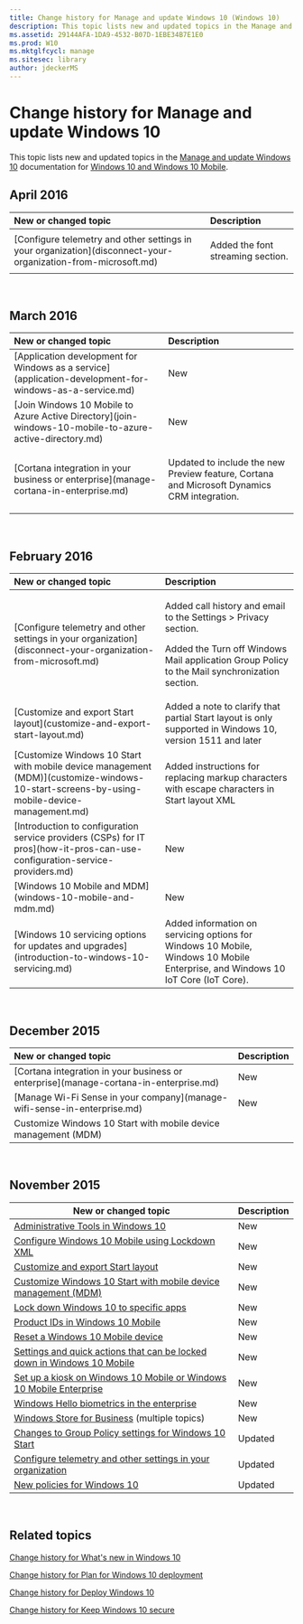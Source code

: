 ```yaml
---
title: Change history for Manage and update Windows 10 (Windows 10)
description: This topic lists new and updated topics in the Manage and update Windows 10 documentation for Windows 10 and Windows 10 Mobile.
ms.assetid: 29144AFA-1DA9-4532-B07D-1EBE34B7E1E0
ms.prod: W10
ms.mktglfcycl: manage
ms.sitesec: library
author: jdeckerMS
---
```


# Change history for Manage and update Windows 10


This topic lists new and updated topics in the [Manage and update Windows 10](index.md) documentation for [Windows 10 and Windows 10 Mobile](../index.md).

## April 2016


<table>

<thead>
<tr class="header">
<th align="left">New or changed topic</th>
<th align="left">Description</th>
</tr>
</thead>
<tbody>
<tr class="odd">
<td align="left">[Configure telemetry and other settings in your organization](disconnect-your-organization-from-microsoft.md)</td>
<td align="left"><p>Added the font streaming section.</p></td>
</tr>
</tbody>
</table>

 

## March 2016


<table>

<thead>
<tr class="header">
<th align="left">New or changed topic</th>
<th align="left">Description</th>
</tr>
</thead>
<tbody>
<tr class="odd">
<td align="left">[Application development for Windows as a service](application-development-for-windows-as-a-service.md)</td>
<td align="left">New</td>
</tr>
<tr class="even">
<td align="left">[Join Windows 10 Mobile to Azure Active Directory](join-windows-10-mobile-to-azure-active-directory.md)</td>
<td align="left"><p>New</p></td>
</tr>
<tr class="odd">
<td align="left">[Cortana integration in your business or enterprise](manage-cortana-in-enterprise.md)</td>
<td align="left"><p>Updated to include the new Preview feature, Cortana and Microsoft Dynamics CRM integration.</p></td>
</tr>
</tbody>
</table>

 

## February 2016


<table>

<thead>
<tr class="header">
<th align="left">New or changed topic</th>
<th align="left">Description</th>
</tr>
</thead>
<tbody>
<tr class="odd">
<td align="left">[Configure telemetry and other settings in your organization](disconnect-your-organization-from-microsoft.md)</td>
<td align="left"><p>Added call history and email to the Settings &gt; Privacy section.</p>
<p>Added the Turn off Windows Mail application Group Policy to the Mail synchronization section.</p></td>
</tr>
<tr class="even">
<td align="left">[Customize and export Start layout](customize-and-export-start-layout.md)</td>
<td align="left">Added a note to clarify that partial Start layout is only supported in Windows 10, version 1511 and later</td>
</tr>
<tr class="odd">
<td align="left">[Customize Windows 10 Start with mobile device management (MDM)](customize-windows-10-start-screens-by-using-mobile-device-management.md)</td>
<td align="left">Added instructions for replacing markup characters with escape characters in Start layout XML</td>
</tr>
<tr class="even">
<td align="left">[Introduction to configuration service providers (CSPs) for IT pros](how-it-pros-can-use-configuration-service-providers.md)</td>
<td align="left">New</td>
</tr>
<tr class="odd">
<td align="left">[Windows 10 Mobile and MDM](windows-10-mobile-and-mdm.md)</td>
<td align="left">New</td>
</tr>
<tr class="even">
<td align="left">[Windows 10 servicing options for updates and upgrades](introduction-to-windows-10-servicing.md)</td>
<td align="left">Added information on servicing options for Windows 10 Mobile, Windows 10 Mobile Enterprise, and Windows 10 IoT Core (IoT Core).</td>
</tr>
</tbody>
</table>

 

## December 2015


<table>

<thead>
<tr class="header">
<th align="left">New or changed topic</th>
<th align="left">Description</th>
</tr>
</thead>
<tbody>
<tr class="odd">
<td align="left">[Cortana integration in your business or enterprise](manage-cortana-in-enterprise.md)</td>
<td align="left">New</td>
</tr>
<tr class="even">
<td align="left">[Manage Wi-Fi Sense in your company](manage-wifi-sense-in-enterprise.md)</td>
<td align="left">New</td>
</tr>
<tr class="odd">
<td align="left">Customize Windows 10 Start with mobile device management (MDM)</td>
<td align="left"></td>
</tr>
</tbody>
</table>

 

## November 2015


| New or changed topic                                                                                                                             | Description |
|--------------------------------------------------------------------------------------------------------------------------------------------------|-------------|
| [Administrative Tools in Windows 10](administrative-tools-in-windows-10.md)                                                                     | New         |
| [Configure Windows 10 Mobile using Lockdown XML](lockdown-xml.md)                                                                               | New         |
| [Customize and export Start layout](customize-and-export-start-layout.md)                                                                       | New         |
| [Customize Windows 10 Start with mobile device management (MDM)](customize-windows-10-start-screens-by-using-mobile-device-management.md) | New         |
| [Lock down Windows 10 to specific apps](lock-down-windows-10-to-specific-apps.md)                                                               | New         |
| [Product IDs in Windows 10 Mobile](product-ids-in-windows-10-mobile.md)                                                                         | New         |
| [Reset a Windows 10 Mobile device](reset-a-windows-10-mobile-device.md)                                                                         | New         |
| [Settings and quick actions that can be locked down in Windows 10 Mobile](settings-that-can-be-locked-down.md)                                  | New         |
| [Set up a kiosk on Windows 10 Mobile or Windows 10 Mobile Enterprise](set-up-a-kiosk-for-windows-10-for-mobile-edition.md)                      | New         |
| [Windows Hello biometrics in the enterprise](../keep-secure/windows-hello-in-enterprise.md)                                       | New         |
| [Windows Store for Business](windows-store-for-business.md) (multiple topics)                                                                   | New         |
| [Changes to Group Policy settings for Windows 10 Start](changes-to-start-policies-in-windows-10.md)                                             | Updated     |
| [Configure telemetry and other settings in your organization](disconnect-your-organization-from-microsoft.md)                                 | Updated     |
| [New policies for Windows 10](new-policies-for-windows-10.md)                                                                                   | Updated     |

 

## Related topics


[Change history for What's new in Windows 10](../whats-new/change-history-for-what-s-new-in-windows-10.md)

[Change history for Plan for Windows 10 deployment](../plan/change-history-for-plan-for-windows-10-deployment.md)

[Change history for Deploy Windows 10](../deploy/change-history-for-deploy-windows-10.md)

[Change history for Keep Windows 10 secure](../keep-secure/change-history-for-keep-windows-10-secure.md)

 

 





